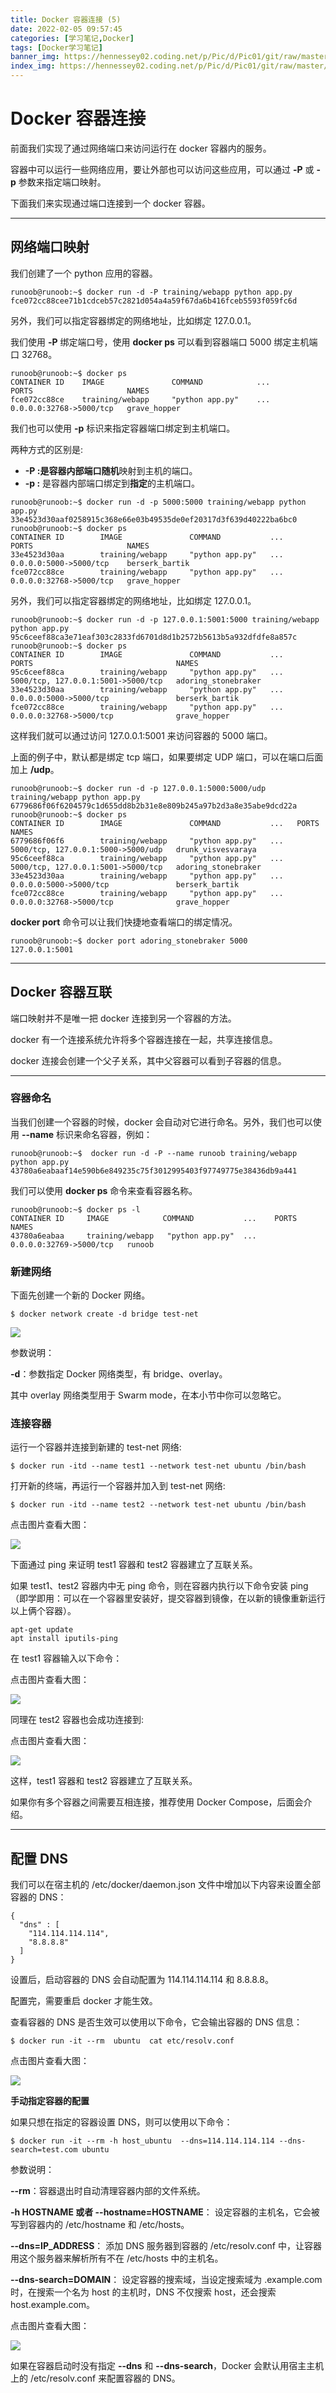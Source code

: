 ```yaml
---
title: Docker 容器连接 (5)
date: 2022-02-05 09:57:45
categories: [学习笔记,Docker]
tags: [Docker学习笔记]
banner_img: https://hennessey02.coding.net/p/Pic/d/Pic01/git/raw/master/img//docker-net.png
index_img: https://hennessey02.coding.net/p/Pic/d/Pic01/git/raw/master/img//docker-net.png
---
```


# Docker 容器连接

前面我们实现了通过网络端口来访问运行在 docker 容器内的服务。

容器中可以运行一些网络应用，要让外部也可以访问这些应用，可以通过 **-P** 或 **-p** 参数来指定端口映射。

下面我们来实现通过端口连接到一个 docker 容器。

------

## 网络端口映射

我们创建了一个 python 应用的容器。

```
runoob@runoob:~$ docker run -d -P training/webapp python app.py
fce072cc88cee71b1cdceb57c2821d054a4a59f67da6b416fceb5593f059fc6d
```

另外，我们可以指定容器绑定的网络地址，比如绑定 127.0.0.1。

我们使用 **-P** 绑定端口号，使用 **docker ps** 可以看到容器端口 5000 绑定主机端口 32768。

```
runoob@runoob:~$ docker ps
CONTAINER ID    IMAGE               COMMAND            ...           PORTS                     NAMES
fce072cc88ce    training/webapp     "python app.py"    ...     0.0.0.0:32768->5000/tcp   grave_hopper
```

我们也可以使用 **-p** 标识来指定容器端口绑定到主机端口。

两种方式的区别是:

- **-P :**是容器内部端口**随机**映射到主机的端口。
- **-p :** 是容器内部端口绑定到**指定**的主机端口。

```
runoob@runoob:~$ docker run -d -p 5000:5000 training/webapp python app.py
33e4523d30aaf0258915c368e66e03b49535de0ef20317d3f639d40222ba6bc0
runoob@runoob:~$ docker ps
CONTAINER ID        IMAGE               COMMAND           ...           PORTS                     NAMES
33e4523d30aa        training/webapp     "python app.py"   ...   0.0.0.0:5000->5000/tcp    berserk_bartik
fce072cc88ce        training/webapp     "python app.py"   ...   0.0.0.0:32768->5000/tcp   grave_hopper
```

另外，我们可以指定容器绑定的网络地址，比如绑定 127.0.0.1。

```
runoob@runoob:~$ docker run -d -p 127.0.0.1:5001:5000 training/webapp python app.py
95c6ceef88ca3e71eaf303c2833fd6701d8d1b2572b5613b5a932dfdfe8a857c
runoob@runoob:~$ docker ps
CONTAINER ID        IMAGE               COMMAND           ...     PORTS                                NAMES
95c6ceef88ca        training/webapp     "python app.py"   ...  5000/tcp, 127.0.0.1:5001->5000/tcp   adoring_stonebraker
33e4523d30aa        training/webapp     "python app.py"   ...  0.0.0.0:5000->5000/tcp               berserk_bartik
fce072cc88ce        training/webapp     "python app.py"   ...    0.0.0.0:32768->5000/tcp              grave_hopper
```

这样我们就可以通过访问 127.0.0.1:5001 来访问容器的 5000 端口。

上面的例子中，默认都是绑定 tcp 端口，如果要绑定 UDP 端口，可以在端口后面加上 **/udp**。

```
runoob@runoob:~$ docker run -d -p 127.0.0.1:5000:5000/udp training/webapp python app.py
6779686f06f6204579c1d655dd8b2b31e8e809b245a97b2d3a8e35abe9dcd22a
runoob@runoob:~$ docker ps
CONTAINER ID        IMAGE               COMMAND           ...   PORTS                                NAMES
6779686f06f6        training/webapp     "python app.py"   ...   5000/tcp, 127.0.0.1:5000->5000/udp   drunk_visvesvaraya
95c6ceef88ca        training/webapp     "python app.py"   ...    5000/tcp, 127.0.0.1:5001->5000/tcp   adoring_stonebraker
33e4523d30aa        training/webapp     "python app.py"   ...     0.0.0.0:5000->5000/tcp               berserk_bartik
fce072cc88ce        training/webapp     "python app.py"   ...    0.0.0.0:32768->5000/tcp              grave_hopper
```

**docker port** 命令可以让我们快捷地查看端口的绑定情况。

```
runoob@runoob:~$ docker port adoring_stonebraker 5000
127.0.0.1:5001
```

------

## Docker 容器互联

端口映射并不是唯一把 docker 连接到另一个容器的方法。

docker 有一个连接系统允许将多个容器连接在一起，共享连接信息。

docker 连接会创建一个父子关系，其中父容器可以看到子容器的信息。

------

### 容器命名

当我们创建一个容器的时候，docker 会自动对它进行命名。另外，我们也可以使用 **--name** 标识来命名容器，例如：

```
runoob@runoob:~$  docker run -d -P --name runoob training/webapp python app.py
43780a6eabaaf14e590b6e849235c75f3012995403f97749775e38436db9a441
```

我们可以使用 **docker ps** 命令来查看容器名称。

```
runoob@runoob:~$ docker ps -l
CONTAINER ID     IMAGE            COMMAND           ...    PORTS                     NAMES
43780a6eabaa     training/webapp   "python app.py"  ...     0.0.0.0:32769->5000/tcp   runoob
```

### 新建网络

下面先创建一个新的 Docker 网络。

```
$ docker network create -d bridge test-net
```

![](https://hennessey02.coding.net/p/Pic/d/Pic01/git/raw/master/img//docker-net.png)

参数说明：

**-d**：参数指定 Docker 网络类型，有 bridge、overlay。

其中 overlay 网络类型用于 Swarm mode，在本小节中你可以忽略它。

### 连接容器

运行一个容器并连接到新建的 test-net 网络:

```
$ docker run -itd --name test1 --network test-net ubuntu /bin/bash
```

打开新的终端，再运行一个容器并加入到 test-net 网络:

```
$ docker run -itd --name test2 --network test-net ubuntu /bin/bash
```

点击图片查看大图：

![](https://hennessey02.coding.net/p/Pic/d/Pic01/git/raw/master/img//docker-net2.png)

下面通过 ping 来证明 test1 容器和 test2 容器建立了互联关系。

如果 test1、test2 容器内中无 ping 命令，则在容器内执行以下命令安装 ping（即学即用：可以在一个容器里安装好，提交容器到镜像，在以新的镜像重新运行以上俩个容器）。

```
apt-get update
apt install iputils-ping
```

在 test1 容器输入以下命令：

点击图片查看大图：

![](https://hennessey02.coding.net/p/Pic/d/Pic01/git/raw/master/img//docker-net3.png)

同理在 test2 容器也会成功连接到:

点击图片查看大图：

![](https://hennessey02.coding.net/p/Pic/d/Pic01/git/raw/master/img//docker-net4.png)

这样，test1 容器和 test2 容器建立了互联关系。

如果你有多个容器之间需要互相连接，推荐使用 Docker Compose，后面会介绍。

------

## 配置 DNS

我们可以在宿主机的 /etc/docker/daemon.json 文件中增加以下内容来设置全部容器的 DNS：

```
{
  "dns" : [
    "114.114.114.114",
    "8.8.8.8"
  ]
}
```

设置后，启动容器的 DNS 会自动配置为 114.114.114.114 和 8.8.8.8。

配置完，需要重启 docker 才能生效。

查看容器的 DNS 是否生效可以使用以下命令，它会输出容器的 DNS 信息：

```
$ docker run -it --rm  ubuntu  cat etc/resolv.conf
```

点击图片查看大图：

![](https://hennessey02.coding.net/p/Pic/d/Pic01/git/raw/master/img//docker-net5.png)

**手动指定容器的配置**

如果只想在指定的容器设置 DNS，则可以使用以下命令：

```
$ docker run -it --rm -h host_ubuntu  --dns=114.114.114.114 --dns-search=test.com ubuntu
```

参数说明：

**--rm**：容器退出时自动清理容器内部的文件系统。

**-h HOSTNAME 或者 --hostname=HOSTNAME**： 设定容器的主机名，它会被写到容器内的 /etc/hostname 和 /etc/hosts。

**--dns=IP_ADDRESS**： 添加 DNS 服务器到容器的 /etc/resolv.conf 中，让容器用这个服务器来解析所有不在 /etc/hosts 中的主机名。

**--dns-search=DOMAIN**： 设定容器的搜索域，当设定搜索域为 .example.com 时，在搜索一个名为 host 的主机时，DNS 不仅搜索 host，还会搜索 host.example.com。

点击图片查看大图：

![](https://hennessey02.coding.net/p/Pic/d/Pic01/git/raw/master/img//docker-net6.png)

如果在容器启动时没有指定 **--dns** 和 **--dns-search**，Docker 会默认用宿主主机上的 /etc/resolv.conf 来配置容器的 DNS。
